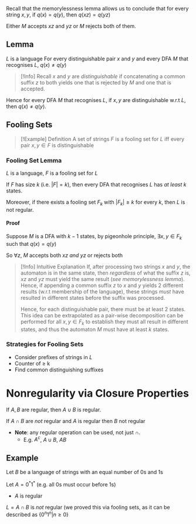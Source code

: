 
Recall that the memorylessness lemma allows us to conclude that for every string $x,y$, if $q(x) = q(y)$, then $q(xz) = q(yz)$

Either $M$ accepts $xz$ and $yz$ or $M$ rejects both of them.

## Lemma
$L$ is a language
For every distinguishable pair $x$ and $y$ and every DFA $M$ that recognises $L$,
$q(x) \not = q(y)$

>[!Info] Recall
>$x$ and $y$ are *distinguishable* if concatenating a common suffix $z$ to both yields one that is rejected by $M$ and one that is accepted.

Hence for every DFA $M$ that recognises $L$, if $x,y$ are distinguishable w.r.t $L$, then $q(x) \neq q(y)$.


## Fooling Sets

>[!Example] Definition
>A set of strings $F$ is a fooling set for $L$ iff every pair $x,y \in F$ is distinguishable

### Fooling Set Lemma
$L$ is a language, $F$ is a fooling set for $L$

If $F$ has size $k$ (i.e. $|F| = k$), then every DFA that recognises $L$ has *at least* $k$ states.

Moreover, if there exists a fooling set $F_k$ with $|F_k| \geq k$ for every $k$, then $L$ is not regular.

#### Proof
Suppose $M$ is a DFA with $k-1$ states, by pigeonhole principle, $\exists x,y \in F_k$ such that $q(x) = q(y)$

So $\forall z$, $M$ accepts both $xz$ *and* $yz$ or rejects both


>[!Info] Intuitive Explanation
>If, after processing two strings $x$ and $y$, the automaton is in the same state, then *regardless* of what the suffix $z$ is, $xz$ and $yz$ must yield the same result (*see memorylessness lemma*). Hence, if appending a common suffix $z$ to $x$ and $y$ yields 2 different results (w.r.t membership of the language), these strings *must* have resulted in different states before the suffix was processed.
>
>Hence, for each distinguishable pair, there must be at least 2 states. This idea can be extrapolated as a pair-wise decomposition can be performed for all $x,y \in F_k$ to establish they must all result in different states, and thus the automaton $M$ must have at least $k$ states.

### Strategies for Fooling Sets
- Consider prefixes of strings in $L$
- Counter of $\geq$ k
- Find common distinguishing suffixes

# Nonregularity via Closure Properties
If $A, B$ are regular, then $A \cup B$ is regular.

If $A \cap B$ are *not* regular and $A$ is regular then $B$ not regular
- **Note**: any regular operation can be used, not just $\cap$.
	- E.g. $A^c$, $A \cup B$, $AB$

## Example
Let $B$ be a language of strings with an equal number of $0$s and $1$s

Let $A = 0^*1^*$ (e.g. all 0s must occur before 1s)
- $A$ is regular

$L = A \cap B$ is *not* regular (we proved this via fooling sets, as it can be described as $\{0^n1^n|n \geq 0\}$




